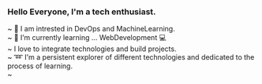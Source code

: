 ### Hello Everyone, I'm a tech enthusiast.

~ 🔭 I am intrested in DevOps and MachineLearning. <br/>
~ 🌱 I’m currently learning ... WebDevelopment :computer: <br/>
~  I love to integrate technologies and build projects. <br/>
~  :loop: I'm a persistent explorer of different technologies and dedicated to the process of learning. <br/>
~ 





<!--
**Venkateshsandupatla/Venkateshsandupatla** is a ✨ _special_ ✨ repository because its `README.md` (this file) appears on your GitHub profile.

Here are some ideas to get you started:

- 🔭 I’m currently working on ...
- 🌱 I’m currently learning ...
- 👯 I’m looking to collaborate on ...
- 🤔 I’m looking for help with ...
- 💬 Ask me about ...
- 📫 How to reach me: ...
- 😄 Pronouns: ...
- ⚡ Fun fact: ...
-->
